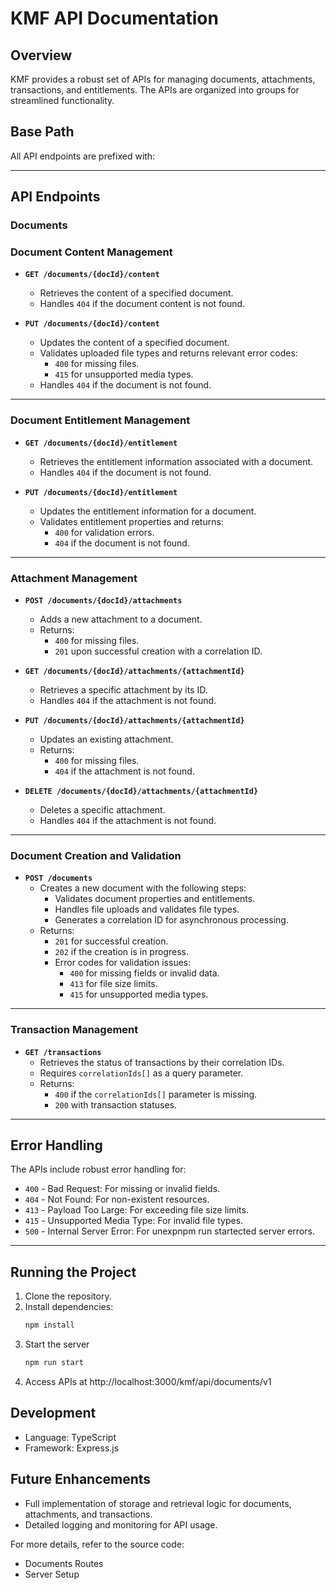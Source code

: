 # KMF API Documentation

## Overview
KMF provides a robust set of APIs for managing documents, attachments, transactions, and entitlements. The APIs are organized into groups for streamlined functionality.

## Base Path
All API endpoints are prefixed with:

---

## API Endpoints

### Documents


### **Document Content Management**

- **`GET /documents/{docId}/content`**
  - Retrieves the content of a specified document.
  - Handles `404` if the document content is not found.

- **`PUT /documents/{docId}/content`**
  - Updates the content of a specified document.
  - Validates uploaded file types and returns relevant error codes:
    - `400` for missing files.
    - `415` for unsupported media types.
  - Handles `404` if the document is not found.

---

### **Document Entitlement Management**

- **`GET /documents/{docId}/entitlement`**
  - Retrieves the entitlement information associated with a document.
  - Handles `404` if the document is not found.

- **`PUT /documents/{docId}/entitlement`**
  - Updates the entitlement information for a document.
  - Validates entitlement properties and returns:
    - `400` for validation errors.
    - `404` if the document is not found.

---

### **Attachment Management**

- **`POST /documents/{docId}/attachments`**
  - Adds a new attachment to a document.
  - Returns:
    - `400` for missing files.
    - `201` upon successful creation with a correlation ID.

- **`GET /documents/{docId}/attachments/{attachmentId}`**
  - Retrieves a specific attachment by its ID.
  - Handles `404` if the attachment is not found.

- **`PUT /documents/{docId}/attachments/{attachmentId}`**
  - Updates an existing attachment.
  - Returns:
    - `400` for missing files.
    - `404` if the attachment is not found.

- **`DELETE /documents/{docId}/attachments/{attachmentId}`**
  - Deletes a specific attachment.
  - Handles `404` if the attachment is not found.

---

### **Document Creation and Validation**

- **`POST /documents`**
  - Creates a new document with the following steps:
    - Validates document properties and entitlements.
    - Handles file uploads and validates file types.
    - Generates a correlation ID for asynchronous processing.
  - Returns:
    - `201` for successful creation.
    - `202` if the creation is in progress.
    - Error codes for validation issues:
      - `400` for missing fields or invalid data.
      - `413` for file size limits.
      - `415` for unsupported media types.

---

### **Transaction Management**

- **`GET /transactions`**
  - Retrieves the status of transactions by their correlation IDs.
  - Requires `correlationIds[]` as a query parameter.
  - Returns:
    - `400` if the `correlationIds[]` parameter is missing.
    - `200` with transaction statuses.

---

## Error Handling
The APIs include robust error handling for:

- `400` - Bad Request: For missing or invalid fields.
- `404` - Not Found: For non-existent resources.
- `413` - Payload Too Large: For exceeding file size limits.
- `415` - Unsupported Media Type: For invalid file types.
- `500` - Internal Server Error: For unexpnpm run startected server errors.

---

## Running the Project
1. Clone the repository.
2. Install dependencies:
   ```bash
   npm install
3. Start the server
   ```bash
   npm run start
4. Access APIs at
   http://localhost:3000/kmf/api/documents/v1

## Development
- Language: TypeScript
- Framework: Express.js

## Future Enhancements
- Full implementation of storage and retrieval logic for documents, attachments, and transactions.
- Detailed logging and monitoring for API usage.

For more details, refer to the source code:
- Documents Routes
- Server Setup
